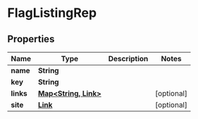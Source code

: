 

# FlagListingRep


## Properties

| Name | Type | Description | Notes |
|------------ | ------------- | ------------- | -------------|
|**name** | **String** |  |  |
|**key** | **String** |  |  |
|**links** | [**Map&lt;String, Link&gt;**](Link.md) |  |  [optional] |
|**site** | [**Link**](Link.md) |  |  [optional] |



